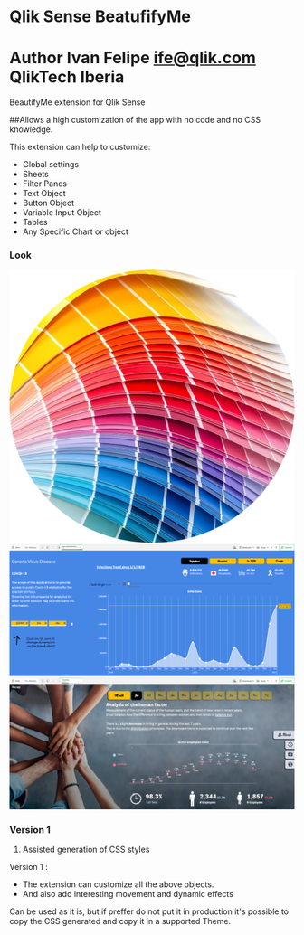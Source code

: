 # Qlik Sense BeatufifyMe
# Author Ivan Felipe ife@qlik.com QlikTech Iberia
BeautifyMe extension for Qlik Sense

##Allows a high customization of the app with no code and no CSS knowledge.

This extension can help to customize:
- Global settings
- Sheets
- Filter Panes
- Text Object
- Button Object
- Variable Input Object
- Tables
- Any Specific Chart or object


### Look
![alt tag](BeautifyMe.png)
![alt tag](https://github.com/iviasensio/Guides/blob/master/BeautifyMe/BeautifyMe2.png)
![alt tag](https://github.com/iviasensio/Guides/blob/master/BeautifyMe/BeautifyMe3.png)

### Version 1

1. Assisted generation of CSS styles

Version 1 :
- The extension can customize all the above objects.
- And also add interesting movement and dynamic effects

Can be used as it is, but if preffer do not put it in production it's possible to copy the CSS generated and copy it in a supported Theme.
